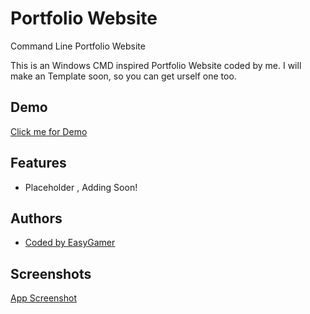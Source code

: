 # Portfolio Website
Command Line Portfolio Website

This is an Windows CMD inspired Portfolio Website coded by me. I will make an Template soon, so you can get urself one too. 




## Demo

[Click me for Demo](https://easygamer699.github.io/PortfolioWebsite/Website/)



## Features

- Placeholder , Adding Soon!



## Authors
- [Coded by EasyGamer](https://github.com/EasyGamer699)


## Screenshots

[App Screenshot](https://via.placeholder.com/468x300?text=App+Screenshot+Here)

